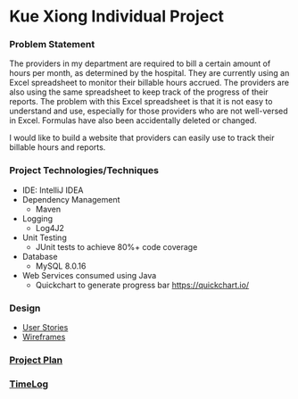 # Kue Xiong Individual Project

### Problem Statement

The providers in my department are required to bill a certain amount of hours per month, 
as determined by the hospital. They are currently using an Excel spreadsheet to monitor 
their billable hours accrued. The providers are also using the same spreadsheet to keep 
track of the progress of their reports. The problem with this Excel spreadsheet is that 
it is not easy to understand and use, especially for those providers who are not 
well-versed in Excel. Formulas have also been accidentally deleted or changed.

I would like to build a website that providers can easily use to track their billable hours
and reports.

### Project Technologies/Techniques
* IDE: IntelliJ IDEA
* Dependency Management
    * Maven
* Logging
    * Log4J2
* Unit Testing
    * JUnit tests to achieve 80%+ code coverage
* Database
    * MySQL 8.0.16
* Web Services consumed using Java
    * Quickchart to generate progress bar https://quickchart.io/

### Design
* [User Stories](DesignDocuments/userStories.md)
* [Wireframes](DesignDocuments/wireframes)

### [Project Plan](ProjectPlan.md)


### [TimeLog](timeLog.md)